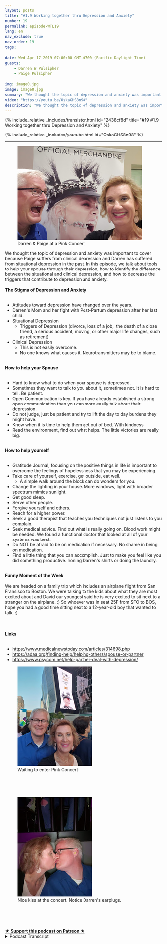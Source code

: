 ```yaml
---
layout: posts
title: "#1.9 Working together thru Depression and Anxiety"
number: 19
permalink: episode-WTL19
lang: en
nav_exclude: true
nav_order: 19
tags:

date: Wed Apr 17 2019 07:00:00 GMT-0700 (Pacific Daylight Time)
guests:
    - Darren W Pulsipher
    - Paige Pulsipher

img: image0.jpg
image: image0.jpg
summary: "We thought the topic of depression and anxiety was important to cover because Paige suffers from clinical depression and Darren has suffered from situational depression in the past. In this episode, we talk about tools to help your spouse through their depression, how to identify the difference between the situational and clinical depression, and how to decrease the triggers that contribute to depression and anxiety."
video: "https://youtu.be/OskaGHS8n98"
description: "We thought the topic of depression and anxiety was important to cover because Paige suffers from clinical depression and Darren has suffered from situational depression in the past. In this episode, we talk about tools to help your spouse through their depression, how to identify the difference between the situational and clinical depression, and how to decrease the triggers that contribute to depression and anxiety."
---
```


<div>
{% include_relative _includes/transistor.html id="2438cf8d" title="#19 #1.9 Working together thru Depression and Anxiety" %}

{% include_relative _includes/youtube.html id="OskaGHS8n98" %}
</div>

---

<html><head></head><body><div><figure data-trix-attachment="{&quot;contentType&quot;:&quot;image&quot;,&quot;height&quot;:300,&quot;url&quot;:&quot;http://4.bp.blogspot.com/-HclbNG53I-I/XLQa8PQBNwI/AAAAAAAEy7s/kdxhTz_rqIcK-IJa4qgdDJKSOmePzTZpQCK4BGAYYCw/s400/20190410_194903.jpg&quot;,&quot;width&quot;:400}" data-trix-content-type="image" data-trix-attributes="{&quot;caption&quot;:&quot;Darren &amp; Paige at a Pink Concert&quot;}" class="attachment attachment--preview"><img src="./image0.jpg" width="400" height="300"><figcaption class="attachment__caption attachment__caption--edited">Darren &amp; Paige at a Pink Concert</figcaption></figure></div><div>We thought the topic of depression and anxiety was important to cover because Paige suffers from clinical depression and Darren has suffered from situational depression in the past. In this episode, we talk about tools to help your spouse through their depression, how to identify the difference between the situational and clinical depression, and how to decrease the triggers that contribute to depression and anxiety.</div><div><strong><br>The Stigma of Depression and Anxiety<br></strong><br></div><ul><li>Attitudes toward depression have changed over the years.</li><li>Darren's Mom and her fight with Post-Partum depression after her last child.</li><li>Situational Depression<ul><li>Triggers of Depression (divorce, loss of a job,&nbsp; the death of a close friend, a serious accident, moving, or other major life changes, such as retirement)</li></ul></li><li>Clinical Depression<ul><li>This is not easily overcome.&nbsp;</li><li>No one knows what causes it. Neurotransmitters may be to blame.</li></ul></li></ul><div><strong><br>How to help your Spouse<br></strong><br></div><ul><li>Hard to know what to do when your spouse is depressed.</li><li>Sometimes they want to talk to you about it, sometimes not. It is hard to tell. Be patient.</li><li>Open Communication is key. If you have already established a strong open communication then you can more easily talk about their depression.</li><li>Do not judge, just be patient and try to lift the day to day burdens they might have.&nbsp;</li><li>Know when it is time to help them get out of bed. With kindness</li><li>Read the environment, find out what helps. The little victories are really big.</li></ul><div><strong><br>How to help yourself<br></strong><br></div><ul><li>Gratitude Journal, focusing on the positive things in life is important to overcome the feelings of hopelessness that you may be experiencing.</li><li>Take care of yourself, exercise, get outside, eat well.<ul><li>A simple walk around the block can do wonders for you.</li></ul></li><li>Change the lighting in your house. More windows, light with broader spectrum mimics sunlight.</li><li>Get good sleep.</li><li>Serve other people.</li><li>Forgive yourself and others.</li><li>Reach for a higher power.</li><li>Seek a good therapist that teaches you techniques not just listens to you complain.</li><li>Seek medical advice. Find out what is really going on. Blood work might be needed. We found a functional doctor that looked at all of your systems was best.&nbsp;</li><li>Do NOT be afraid to be on medication if necessary. No shame in being on medication.</li><li>Find a little thing that you can accomplish. Just to make you feel like you did something productive. Ironing Darren's shirts or doing the laundry.</li></ul><div><strong><br>Funny Moment of the Week<br></strong><br></div><div>We are headed on a family trip which includes an airplane flight from San Fransisco to Boston. We were talking to the kids about what they are most excited about and David our youngest said he is very excited to sit next to a stranger on the airplane. :) So whoever was in seat 25F from SFO to BOS, hope you had a good time sitting next to a 12-year-old boy that wanted to talk. :) &nbsp;</div><div><br></div><div><br></div><div><strong><br>Links<br></strong><br></div><ul><li><a href="https://www.medicalnewstoday.com/articles/314698.php">https://www.medicalnewstoday.com/articles/314698.php</a></li><li><a href="https://adaa.org/finding-help/helping-others/spouse-or-partner">https://adaa.org/finding-help/helping-others/spouse-or-partner</a></li><li><a href="https://www.psycom.net/help-partner-deal-with-depression/">https://www.psycom.net/help-partner-deal-with-depression/</a></li></ul><div><figure data-trix-attachment="{&quot;contentType&quot;:&quot;image&quot;,&quot;height&quot;:320,&quot;url&quot;:&quot;http://4.bp.blogspot.com/-IQnXvTK0yrU/XLQbxHy1pkI/AAAAAAAEy74/APv1tGhpMPMs3tp0ClOMT0ck-R8WyBksQCK4BGAYYCw/s320/20190410_193433.jpg&quot;,&quot;width&quot;:240}" data-trix-content-type="image" data-trix-attributes="{&quot;caption&quot;:&quot;Waiting to enter Pink Concert&quot;}" class="attachment attachment--preview"><img src="./image1.jpg" width="240" height="320"><figcaption class="attachment__caption attachment__caption--edited">Waiting to enter Pink Concert</figcaption></figure><br><br><br></div><div><figure data-trix-attachment="{&quot;contentType&quot;:&quot;image&quot;,&quot;height&quot;:320,&quot;url&quot;:&quot;http://1.bp.blogspot.com/-siFeUYX-vGU/XLQb809TVTI/AAAAAAAEy8A/EjSWeX5DAIQunOA2JC004t0O4q5x8Ai9ACK4BGAYYCw/s320/20190410_195638.jpg&quot;,&quot;width&quot;:240}" data-trix-content-type="image" data-trix-attributes="{&quot;caption&quot;:&quot;Nice kiss at the concert. Notice Darren's earplugs.&quot;}" class="attachment attachment--preview"><img src="./image2.jpg" width="240" height="320"><figcaption class="attachment__caption attachment__caption--edited">Nice kiss at the concert. Notice Darren's earplugs.</figcaption></figure><br><br></div><div><br><br></div>
<strong>
  <a href="https://www.patreon.com/wheresthelemonade" target="_donate" rel="payment" title="★ Support this podcast on Patreon ★">★ Support this podcast on Patreon ★</a>
</strong></body></html>

<details>
<summary> Podcast Transcript </summary>

<p></p>

</details>
